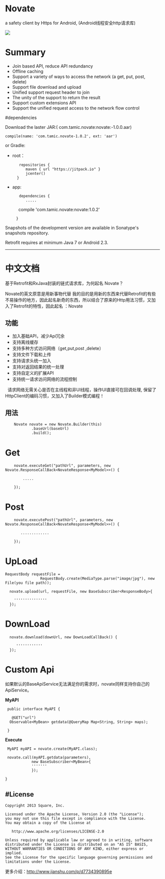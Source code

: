 # Novate
   a  safety client by Https for Android,  (Android线程安全http请求库)
   
![](http://upload-images.jianshu.io/upload_images/2022038-6a900d93d8acb091.jpg)


# Summary


- Join based API, reduce API redundancy
- Offline caching
- Support a variety of ways to access the network (a get, put, post, delete)
- Support file download and upload
- Unified support request header to join
- The unity of the support to return the result
- Support custom extensions API
- Support the unified request access to the network flow control



#dependencies

Download the laster JAR:( com.tamic.novate:novate:-1.0.0.aar)

    compile(name: 'com.tamic.novate-1.0.2', ext: 'aar')

or Gradle:
   
- root：
     
       
         repositories {
            maven { url "https://jitpack.io" }
            jcenter()
        }
    
- app:
     
      
         dependencies {
            .....
            compile 'com.tamic.novate:novate:1.0.2'
         
         }
  
Snapshots of the development version are available in Sonatype's snapshots repository.

Retrofit requires at minimum Java 7 or Android 2.3.


--------------------------


# 中文文档

  基于Retrofit和RxJava封装的链式请求库，为何起名 Novate？
  
  Novate的英文原意是用新事物代替
  我的目的是用新的东西来代替Retrofit的有些不易操作的地方，因此起名新奇的东西，所以结合了原来的Http用法习惯，又加入了Retrofit的特性，因此起名 ：Novate

功能
----
 
   - 加入基础API，减少Api冗余
   - 支持离线缓存
   - 支持多种方式访问网络（get,put,post ,delete）
   - 支持文件下载和上传
   - 支持请求头统一加入
   - 支持对返回结果的统一处理
   - 支持自定义的扩展API
   - 支持统一请求访问网络的流程控制
   
   请求网络无需关心是否在主线程和非UI线程，操作UI直接可在回调处理, 保留了HttpClient的编码习惯，又加入了Builder模式编程！
   
用法
----

        Novate novate = new Novate.Builder(this)
                .baseUrl(baseUrl)
                .build();
                
       
# Get
        
        novate.executeGet("pathUrl", parameters, new Novate.ResponseCallBack<NovateResponse<MyModel>>() {
        
            .....
        
        });
        
        
# Post        
        
        
        novate.executePost("pathUrl", parameters, new Novate.ResponseCallBack<NovateResponse<MyModel>>() {
        
           .............
        
        });
        
# UpLoad

    RequestBody requestFile =
                    RequestBody.create(MediaType.parse("image/jpg"), new File(you file path));

      novate.upload(url, requestFile, new BaseSubscriber<ResponseBody>{
      
        '''''''''''''''
      });

  
# DownLoad   
     
   
      novate.download(downUrl, new DownLoadCallBack() {
      
         ''''''''''''
      });
   
   
# Custom Api 


如果默认的BaseApiService无法满足你的需求时，novate同样支持你自己的ApiService。

 **MyAPI**
    
       
     public interface MyAPI {

       @GET("url")
      Observable<MyBean> getdata(@QueryMap Map<String, String> maps);
   
     }
     
 **Execute**

     MyAPI myAPI = novate.create(MyAPI.class);

     novate.call(myAPI.getdata(parameters),
                new BaseSubscriber<MyBean>{
                '''''''
                });

    }
   
#License
--------

    Copyright 2013 Square, Inc.

    Licensed under the Apache License, Version 2.0 (the "License");
    you may not use this file except in compliance with the License.
    You may obtain a copy of the License at

       http://www.apache.org/licenses/LICENSE-2.0

    Unless required by applicable law or agreed to in writing, software
    distributed under the License is distributed on an "AS IS" BASIS,
    WITHOUT WARRANTIES OR CONDITIONS OF ANY KIND, either express or implied.
    See the License for the specific language governing permissions and
    limitations under the License.   
更多介绍：http://www.jianshu.com/p/d7734390895e
